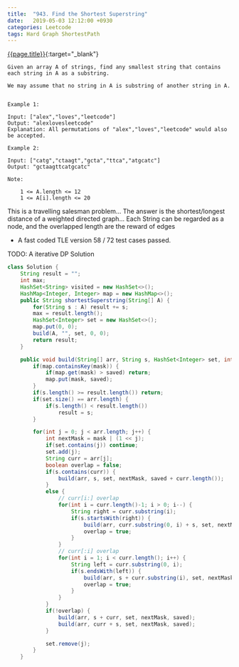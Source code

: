 ```yaml
---
title:  "943. Find the Shortest Superstring"
date:   2019-05-03 12:12:00 +0930
categories: Leetcode
tags: Hard Graph ShortestPath
---
```


[{{page.title}}](https://leetcode.com/problems/find-the-shortest-superstring/){:target="_blank"}

    Given an array A of strings, find any smallest string that contains each string in A as a substring.

    We may assume that no string in A is substring of another string in A.


    Example 1:

    Input: ["alex","loves","leetcode"]
    Output: "alexlovesleetcode"
    Explanation: All permutations of "alex","loves","leetcode" would also be accepted.

    Example 2:

    Input: ["catg","ctaagt","gcta","ttca","atgcatc"]
    Output: "gctaagttcatgcatc"

    Note:

        1 <= A.length <= 12
        1 <= A[i].length <= 20


This is a travelling salesman problem...
The answer is the shortest/longest distance of a weighted directed graph...
Each String can be regarded as a node, and the overlapped length are the reward of edges

* A fast coded TLE version 58 / 72 test cases passed.

TODO: A iterative DP Solution

```java
class Solution {
    String result = "";
    int max;
    HashSet<String> visited = new HashSet<>();
    HashMap<Integer, Integer> map = new HashMap<>();
    public String shortestSuperstring(String[] A) {
        for(String s : A) result += s;
        max = result.length();
        HashSet<Integer> set = new HashSet<>();
        map.put(0, 0);
        build(A, "", set, 0, 0);
        return result;
    }

    public void build(String[] arr, String s, HashSet<Integer> set, int mask, int saved) {
        if(map.containsKey(mask)) {
            if(map.get(mask) > saved) return;
            map.put(mask, saved);
        }
        if(s.length() >= result.length()) return;
        if(set.size() == arr.length) {
            if(s.length() < result.length())
                result = s;
        }

        for(int j = 0; j < arr.length; j++) {
            int nextMask = mask | (1 << j);
            if(set.contains(j)) continue;
            set.add(j);
            String curr = arr[j];
            boolean overlap = false;
            if(s.contains(curr)) {
                build(arr, s, set, nextMask, saved + curr.length());
            }
            else {
                // curr[i:] overlap
                for(int i = curr.length()-1; i > 0; i--) {
                    String right = curr.substring(i);
                    if(s.startsWith(right)) {
                        build(arr, curr.substring(0, i) + s, set, nextMask, saved + right.length());
                        overlap = true;
                    }
                }
                // curr[:i] overlap
                for(int i = 1; i < curr.length(); i++) {
                    String left = curr.substring(0, i);
                    if(s.endsWith(left)) {
                        build(arr, s + curr.substring(i), set, nextMask, saved + left.length());
                        overlap = true;
                    }
                }
            }
            if(!overlap) {
                build(arr, s + curr, set, nextMask, saved);
                build(arr, curr + s, set, nextMask, saved);
            }

            set.remove(j);
        }
    }
```
